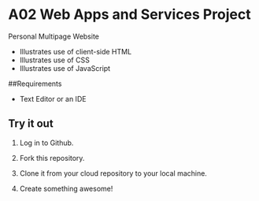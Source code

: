 # A02 Web Apps and Services Project

Personal Multipage Website

- Illustrates use of client-side HTML
- Illustrates use of CSS
- Illustrates use of JavaScript

##Requirements 
- Text Editor or an IDE

## Try it out

1. Log in to Github.

2. Fork this repository. 

3. Clone it from your cloud repository to your local machine.

4. Create something awesome! 
